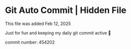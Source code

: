 # Git Auto Commit | Hidden File

This file was added Feb 12, 2025

Just for fun and keeping my daily git commit active 🤪

commit number: 454202
